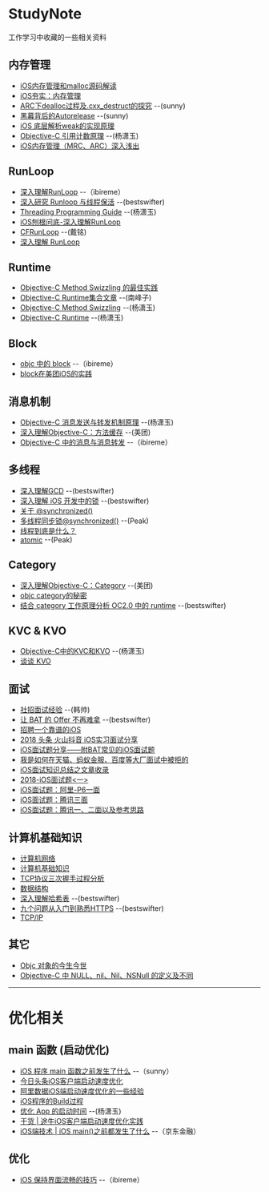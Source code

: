 # StudyNote
工作学习中收藏的一些相关资料

## 内存管理
* [iOS内存管理和malloc源码解读](https://yq.aliyun.com/articles/3065)
* [iOS夯实：内存管理](https://github.com/100mango/zen/blob/master/iOS%E5%A4%AF%E5%AE%9E%EF%BC%9A%E5%86%85%E5%AD%98%E7%AE%A1%E7%90%86/iOS%E5%A4%AF%E5%AE%9E%EF%BC%9A%E5%86%85%E5%AD%98%E7%AE%A1%E7%90%86.md)
* [ARC下dealloc过程及.cxx_destruct的探究](http://blog.sunnyxx.com/2014/04/02/objc_dig_arc_dealloc/) --(sunny)
* [黑幕背后的Autorelease](http://blog.sunnyxx.com/2014/10/15/behind-autorelease/) --(sunny)
* [iOS 底层解析weak的实现原理](https://www.jianshu.com/p/13c4fb1cedea)
* [Objective-C 引用计数原理](http://yulingtianxia.com/blog/2015/12/06/The-Principle-of-Refenrence-Counting/) --(杨潇玉)
* [iOS内存管理（MRC、ARC）深入浅出](https://mp.weixin.qq.com/s/mbCKu1vS-1tQULZLndN0Wg)

## RunLoop
* [深入理解RunLoop](https://blog.ibireme.com/2015/05/18/runloop/) --（ibireme）
* [深入研究 Runloop 与线程保活](https://juejin.im/post/579583ba6be3ff006613628c) --(bestswifter)
* [Threading Programming Guide](http://yulingtianxia.com/blog/2017/09/17/Threading-Programming-Guide-2/) --(杨潇玉)
* [iOS刨根问底-深入理解RunLoop](https://www.cnblogs.com/kenshincui/p/6823841.html)
* [CFRunLoop](https://github.com/ming1016/study/wiki/CFRunLoop) --(戴铭)
* [深入理解 RunLoop](http://honglu.me/2017/03/30/%E6%B7%B1%E5%85%A5%E7%90%86%E8%A7%A3RunLoop/)

## Runtime
* [Objective-C Method Swizzling 的最佳实践](http://blog.leichunfeng.com/blog/2015/06/14/objective-c-method-swizzling-best-practice/)
* [Objective-C Runtime集合文章](http://southpeak.github.io/categories/objectivec/) --(南峰子)
* [Objective-C Method Swizzling](http://yulingtianxia.com/blog/2017/04/17/Objective-C-Method-Swizzling/) --(杨潇玉)
* [Objective-C Runtime](http://yulingtianxia.com/blog/2014/11/05/objective-c-runtime/) --(杨潇玉)

## Block
* [objc 中的 block](https://blog.ibireme.com/2013/11/27/objc-block/)  --（ibireme）
* [block在美团iOS的实践](https://tech.meituan.com/block-in-Meituan-iOS.html)


## 消息机制
* [Objective-C 消息发送与转发机制原理](http://yulingtianxia.com/blog/2016/06/15/Objective-C-Message-Sending-and-Forwarding/) --(杨潇玉)
* [深入理解Objective-C：方法缓存](https://tech.meituan.com/DiveIntoMethodCache.html)  --(美团)
* [Objective-C 中的消息与消息转发](https://blog.ibireme.com/2013/11/26/objective-c-messaging/)  --（ibireme）

## 多线程
* [深入理解GCD](https://bestswifter.com/deep-gcd/) --(bestswifter)
* [深入理解 iOS 开发中的锁](https://bestswifter.com/ios-lock/)  --(bestswifter)
* [关于 @synchronized()](http://yulingtianxia.com/blog/2015/11/01/More-than-you-want-to-know-about-synchronized/)
* [多线程同步锁@synchronized()](http://mrpeak.cn/blog/synchronized/) --(Peak)
* [线程到底是什么？](https://niyaoyao.github.io/2017/05/10/what-the-thread-it-is/)
* [atomic](http://mrpeak.cn/blog/ios-thread-safety/) --(Peak)

## Category
* [深入理解Objective-C：Category](https://tech.meituan.com/DiveIntoCategory.html) --(美团)
* [objc category的秘密](http://blog.sunnyxx.com/2014/03/05/objc_category_secret/)
* [结合 category 工作原理分析 OC2.0 中的 runtime](https://juejin.im/post/57a133587db2a2005a736c08)  --(bestswifter)

## KVC & KVO 
* [Objective-C中的KVC和KVO](http://yulingtianxia.com/blog/2014/05/12/objective-czhong-de-kvche-kvo/) --(杨潇玉)
* [谈谈 KVO](https://www.jianshu.com/p/cfd553f250f9)



## 面试
* [社招面试经验](https://xiaozhuanlan.com/topic/4985160237)  --(韩帅)
* [让 BAT 的 Offer 不再难拿](https://juejin.im/post/5a309c405188252754104d59)  --(bestswifter)
* [招聘一个靠谱的iOS](https://github.com/ChenYilong/iOSInterviewQuestions)
* [2018 头条 火山抖音 iOS实习面试分享](https://mp.weixin.qq.com/s/HbuTi8m2xN-mpOwKjdxP7g)
* [iOS面试题分享——附BAT常见的iOS面试题](https://mp.weixin.qq.com/s/2EZpvTgmIVNAvtCpJ5WKlA)
* [我是如何在天猫、蚂蚁金服、百度等大厂面试中被拒的](https://mp.weixin.qq.com/s/-xr8E54xKgtQNZU0q5b_Ag)
* [iOS面试知识总结之文章收录](https://mp.weixin.qq.com/s/DHOIVwbv5D88OaHSoiyO-A)
* [2018-iOS面试题<一>](https://mp.weixin.qq.com/s/ibV2jn1__vnLeHncWl5n9Q)
* [iOS面试题：阿里-P6一面](https://mp.weixin.qq.com/s/FIBLT5CGDXF3wydQq5Q3FA)
* [iOS面试题：腾讯三面](https://mp.weixin.qq.com/s/X0KZQUZYJ0HXEBX_0Z5sKA)
* [iOS面试题：腾讯一、二面以及参考思路](https://mp.weixin.qq.com/s/t58KjhQEpt20FZXDwPZstw)


## 计算机基础知识
* [计算机网络](https://github.com/CyC2018/Interview-Notebook/blob/master/notes/%E8%AE%A1%E7%AE%97%E6%9C%BA%E7%BD%91%E7%BB%9C.md)
* [计算机基础知识](https://hit-alibaba.github.io/interview/)
* [TCP协议三次握手过程分析](http://www.cnblogs.com/rootq/articles/1377355.html)
* [数据结构](https://www.jianshu.com/p/46e3e113b89a)
* [深入理解哈希表](https://juejin.im/post/57a3e43e8ac247005f19117e)   --(bestswifter)
* [九个问题从入门到熟悉HTTPS](https://juejin.im/post/58c5268a61ff4b005d99652a)  --(bestswifter)
* [TCP/IP](https://juejin.im/post/5a2ff1126fb9a04522077b44)



## 其它
* [Objc 对象的今生今世](https://www.jianshu.com/p/f725d2828a2f)
* [Objective-C 中 NULL、nil、Nil、NSNull 的定义及不同](https://www.jianshu.com/p/5d7033b15052)



---

# 优化相关


## main 函数 (启动优化)
* [iOS 程序 main 函数之前发生了什么](http://blog.sunnyxx.com/2014/08/30/objc-pre-main/) --（sunny）
* [今日头条iOS客户端启动速度优化](https://techblog.toutiao.com/2017/01/17/iosspeed/)
* [阿里数据iOS端启动速度优化的一些经验](https://www.jianshu.com/p/f29b59f4c2b9)
* [iOS程序的Build过程](http://beyondvincent.com/2013/11/21/2013-11-23-123-build-process/)
* [优化 App 的启动时间](http://yulingtianxia.com/blog/2016/10/30/Optimizing-App-Startup-Time/)  --(杨潇玉)
* [干货 | 途牛iOS客户端启动速度优化实践](https://mp.weixin.qq.com/s?__biz=MzAwOTE0ODEwMQ==&mid=2650686830&idx=1&sn=d2f060ceb57c235c79d6709f628fcb67&chksm=836ee6c4b4196fd222ecd37cee720e321f25db8ea61b3ce0e3b03e1f7ecd600cf4332ee850bb&mpshare=1&scene=24&srcid=0428m0Yvb48i7iluIzUu35pP&key=80dec19febfab7e013b31928af2e3ceec2bb5146db6a534f611c55c79becc04a11138f465567e55d3b60efdcee93f969e52bbee54b1e5eee491c4013f3130218cc96e44d01dfdfb2c31a6796c0f24951&ascene=0&uin=MTY3NzkzNjI0NA%3D%3D&devicetype=iMac+MacBookPro12%2C1+OSX+OSX+10.12.3+build(16D32)&version=12020110&nettype=WIFI&fontScale=100&pass_ticket=op%2FZ0lEAYmtlPRYF1sCK%2BvfhJaCS7%2BHMTZHZqGKIrTvJLI%2Boq2UvUzKikRhKS2%2Br)
* [iOS端技术 | iOS main()之前都发生了什么](https://mp.weixin.qq.com/s/L7ZiH8j22F4ZJmpZzGxXSA)  --（京东金融）


## 优化
* [iOS 保持界面流畅的技巧](https://blog.ibireme.com/2015/11/12/smooth_user_interfaces_for_ios/)  --（ibireme）


